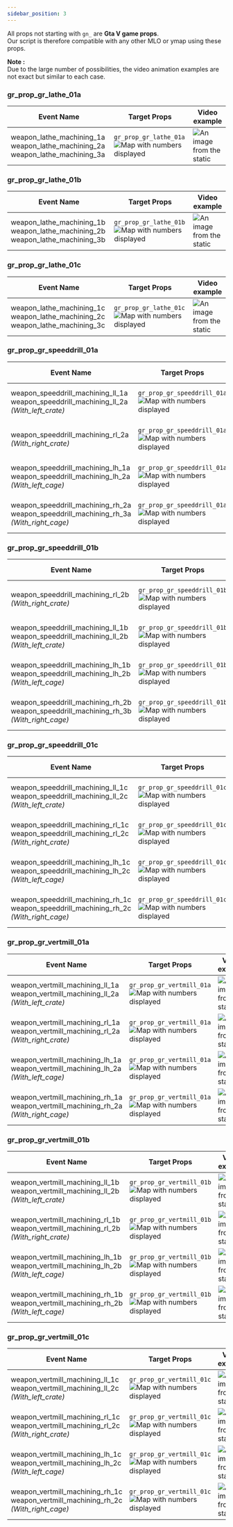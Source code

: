 ```yaml
---
sidebar_position: 3
---
```


All props not starting with `gn_` are **Gta V game props**.
<br/> Our script is therefore compatible with any other MLO or ymap using these props.

__Note :__
<br/> Due to the large number of possibilities, the video animation examples are not exact but similar to each case. 

### gr_prop_gr_lathe_01a

| Event Name                  | Target Props          | Video example                                                                               |
| --------------------- | --------------------- | ------------------------------------------------------------------------------------------- |
| weapon_lathe_machining_1a weapon_lathe_machining_2a weapon_lathe_machining_3a | `gr_prop_gr_lathe_01a` <img src="/img/gr_prop_gr_lathe_01a_512.webp" alt="Map with numbers displayed" /> |![An image from the static](https://cdn.gn.studio/doc/animation/gn_anims_scipt_ex_weapon_lathe.gif) |

### gr_prop_gr_lathe_01b

| Event Name                  | Target Props          | Video example                                                                               |
| --------------------- | --------------------- | ------------------------------------------------------------------------------------------- |
| weapon_lathe_machining_1b weapon_lathe_machining_2b weapon_lathe_machining_3b | `gr_prop_gr_lathe_01b` <img src="/img/gr_prop_gr_lathe_01b_512.webp" alt="Map with numbers displayed" /> |![An image from the static](https://cdn.gn.studio/doc/animation/gn_anims_scipt_ex_weapon_lathe.gif) |

### gr_prop_gr_lathe_01c

| Event Name                  | Target Props          | Video example                                                                               |
| --------------------- | --------------------- | ------------------------------------------------------------------------------------------- |
| weapon_lathe_machining_1c weapon_lathe_machining_2c weapon_lathe_machining_3c | `gr_prop_gr_lathe_01c` <img src="/img/gr_prop_gr_lathe_01c_512.webp" alt="Map with numbers displayed" /> |![An image from the static](https://cdn.gn.studio/doc/animation/gn_anims_scipt_ex_weapon_lathe.gif) |

### gr_prop_gr_speeddrill_01a

| Event Name                  | Target Props          | Video example                                                                               |
| --------------------- | --------------------- | ------------------------------------------------------------------------------------------- |
| weapon_speeddrill_machining_ll_1a weapon_speeddrill_machining_ll_2a *(With_left_crate)* | `gr_prop_gr_speeddrill_01a`  <img src="/img/gr_prop_gr_speeddrill_01a_512.webp" alt="Map with numbers displayed" /> |![An image from the static](https://cdn.gn.studio/doc/animation/gn_anims_scipt_ex_weapon_speeddrill.gif) |
| weapon_speeddrill_machining_rl_2a *(With_right_crate)* | `gr_prop_gr_speeddrill_01a`  <img src="/img/gr_prop_gr_speeddrill_01a_512.webp" alt="Map with numbers displayed" /> |![An image from the static](https://cdn.gn.studio/doc/animation/gn_anims_scipt_ex_weapon_speeddrill.gif) |
| weapon_speeddrill_machining_lh_1a weapon_speeddrill_machining_lh_2a *(With_left_cage)* | `gr_prop_gr_speeddrill_01a`  <img src="/img/gr_prop_gr_speeddrill_01a_512.webp" alt="Map with numbers displayed" /> |![An image from the static](https://cdn.gn.studio/doc/animation/gn_anims_scipt_ex_weapon_speeddrill.gif) |
| weapon_speeddrill_machining_rh_2a weapon_speeddrill_machining_rh_3a *(With_right_cage)* | `gr_prop_gr_speeddrill_01a`  <img src="/img/gr_prop_gr_speeddrill_01a_512.webp" alt="Map with numbers displayed" /> |![An image from the static](https://cdn.gn.studio/doc/animation/gn_anims_scipt_ex_weapon_speeddrill.gif) |


### gr_prop_gr_speeddrill_01b

| Event Name                  | Target Props          | Video example                                                                               |
| --------------------- | --------------------- | ------------------------------------------------------------------------------------------- |
| weapon_speeddrill_machining_rl_2b *(With_right_crate)* | `gr_prop_gr_speeddrill_01b`  <img src="/img/gr_prop_gr_speeddrill_01b_512.webp" alt="Map with numbers displayed" /> |![An image from the static](https://cdn.gn.studio/doc/animation/gn_anims_scipt_ex_weapon_speeddrill.gif) |
| weapon_speeddrill_machining_ll_1b weapon_speeddrill_machining_ll_2b *(With_left_crate)* | `gr_prop_gr_speeddrill_01b`  <img src="/img/gr_prop_gr_speeddrill_01b_512.webp" alt="Map with numbers displayed" /> |![An image from the static](https://cdn.gn.studio/doc/animation/gn_anims_scipt_ex_weapon_speeddrill.gif) |
| weapon_speeddrill_machining_lh_1b weapon_speeddrill_machining_lh_2b *(With_left_cage)* | `gr_prop_gr_speeddrill_01b`  <img src="/img/gr_prop_gr_speeddrill_01b_512.webp" alt="Map with numbers displayed" /> |![An image from the static](https://cdn.gn.studio/doc/animation/gn_anims_scipt_ex_weapon_speeddrill.gif) |
| weapon_speeddrill_machining_rh_2b weapon_speeddrill_machining_rh_3b *(With_right_cage)* | `gr_prop_gr_speeddrill_01b`  <img src="/img/gr_prop_gr_speeddrill_01b_512.webp" alt="Map with numbers displayed" /> |![An image from the static](https://cdn.gn.studio/doc/animation/gn_anims_scipt_ex_weapon_speeddrill.gif) |

### gr_prop_gr_speeddrill_01c

| Event Name                  | Target Props          | Video example                                                                               |
| --------------------- | --------------------- | ------------------------------------------------------------------------------------------- |
| weapon_speeddrill_machining_ll_1c weapon_speeddrill_machining_ll_2c *(With_left_crate)*  | `gr_prop_gr_speeddrill_01c`  <img src="/img/gr_prop_gr_speeddrill_01c_512.webp" alt="Map with numbers displayed" /> |![An image from the static](https://cdn.gn.studio/doc/animation/gn_anims_scipt_ex_weapon_speeddrill.gif) |
| weapon_speeddrill_machining_rl_1c weapon_speeddrill_machining_rl_2c *(With_right_crate)*  | `gr_prop_gr_speeddrill_01c`  <img src="/img/gr_prop_gr_speeddrill_01c_512.webp" alt="Map with numbers displayed" /> |![An image from the static](https://cdn.gn.studio/doc/animation/gn_anims_scipt_ex_weapon_speeddrill.gif) |
| weapon_speeddrill_machining_lh_1c weapon_speeddrill_machining_lh_2c *(With_left_cage)* | `gr_prop_gr_speeddrill_01c`  <img src="/img/gr_prop_gr_speeddrill_01c_512.webp" alt="Map with numbers displayed" /> |![An image from the static](https://cdn.gn.studio/doc/animation/gn_anims_scipt_ex_weapon_speeddrill.gif) |
| weapon_speeddrill_machining_rh_1c weapon_speeddrill_machining_rh_2c *(With_right_cage)* | `gr_prop_gr_speeddrill_01c`  <img src="/img/gr_prop_gr_speeddrill_01c_512.webp" alt="Map with numbers displayed" />|![An image from the static](https://cdn.gn.studio/doc/animation/gn_anims_scipt_ex_weapon_speeddrill.gif) |

### gr_prop_gr_vertmill_01a

| Event Name                  | Target Props          | Video example                                                                               |
| --------------------- | --------------------- | ------------------------------------------------------------------------------------------- |
| weapon_vertmill_machining_ll_1a weapon_vertmill_machining_ll_2a *(With_left_crate)* | `gr_prop_gr_vertmill_01a` <img src="/img/gr_prop_gr_vertmill_01a_512.webp" alt="Map with numbers displayed" /> |![An image from the static](https://cdn.gn.studio/doc/animation/gn_anims_scipt_ex_weapon_vertmill.gif) |
| weapon_vertmill_machining_rl_1a weapon_vertmill_machining_rl_2a *(With_right_crate)* | `gr_prop_gr_vertmill_01a` <img src="/img/gr_prop_gr_vertmill_01a_512.webp" alt="Map with numbers displayed" /> |![An image from the static](https://cdn.gn.studio/doc/animation/gn_anims_scipt_ex_weapon_vertmill.gif) |
| weapon_vertmill_machining_lh_1a weapon_vertmill_machining_lh_2a *(With_left_cage)* | `gr_prop_gr_vertmill_01a` <img src="/img/gr_prop_gr_vertmill_01a_512.webp" alt="Map with numbers displayed" /> |![An image from the static](https://cdn.gn.studio/doc/animation/gn_anims_scipt_ex_weapon_vertmill.gif) |
| weapon_vertmill_machining_rh_1a weapon_vertmill_machining_rh_2a *(With_right_cage)* | `gr_prop_gr_vertmill_01a` <img src="/img/gr_prop_gr_vertmill_01a_512.webp" alt="Map with numbers displayed" /> |![An image from the static](https://cdn.gn.studio/doc/animation/gn_anims_scipt_ex_weapon_vertmill.gif) |

### gr_prop_gr_vertmill_01b

| Event Name                  | Target Props          | Video example                                                                               |
| --------------------- | --------------------- | ------------------------------------------------------------------------------------------- |
| weapon_vertmill_machining_ll_1b weapon_vertmill_machining_ll_2b *(With_left_crate)* | `gr_prop_gr_vertmill_01b`  <img src="/img/gr_prop_gr_vertmill_01b_512.webp" alt="Map with numbers displayed" /> |![An image from the static](https://cdn.gn.studio/doc/animation/gn_anims_scipt_ex_weapon_vertmill.gif) |
| weapon_vertmill_machining_rl_1b weapon_vertmill_machining_rl_2b *(With_right_crate)* | `gr_prop_gr_vertmill_01b`  <img src="/img/gr_prop_gr_vertmill_01b_512.webp" alt="Map with numbers displayed" /> |![An image from the static](https://cdn.gn.studio/doc/animation/gn_anims_scipt_ex_weapon_vertmill.gif) |
| weapon_vertmill_machining_lh_1b weapon_vertmill_machining_lh_2b *(With_left_cage)* | `gr_prop_gr_vertmill_01b`  <img src="/img/gr_prop_gr_vertmill_01b_512.webp" alt="Map with numbers displayed" /> |![An image from the static](https://cdn.gn.studio/doc/animation/gn_anims_scipt_ex_weapon_vertmill.gif) |
| weapon_vertmill_machining_rh_1b weapon_vertmill_machining_rh_2b *(With_left_cage)*  | `gr_prop_gr_vertmill_01b`  <img src="/img/gr_prop_gr_vertmill_01b_512.webp" alt="Map with numbers displayed" /> |![An image from the static](https://cdn.gn.studio/doc/animation/gn_anims_scipt_ex_weapon_vertmill.gif) |

### gr_prop_gr_vertmill_01c

| Event Name                  | Target Props          | Video example                                                                               |
| --------------------- | --------------------- | ------------------------------------------------------------------------------------------- |
| weapon_vertmill_machining_ll_1c weapon_vertmill_machining_ll_2c *(With_left_crate)* | `gr_prop_gr_vertmill_01c`  <img src="/img/gr_prop_gr_vertmill_01c_512.webp" alt="Map with numbers displayed" /> |![An image from the static](https://cdn.gn.studio/doc/animation/gn_anims_scipt_ex_weapon_vertmill.gif) |
| weapon_vertmill_machining_rl_1c weapon_vertmill_machining_rl_2c *(With_right_crate)*  | `gr_prop_gr_vertmill_01c`  <img src="/img/gr_prop_gr_vertmill_01c_512.webp" alt="Map with numbers displayed" /> |![An image from the static](https://cdn.gn.studio/doc/animation/gn_anims_scipt_ex_weapon_vertmill.gif) |
| weapon_vertmill_machining_lh_1c weapon_vertmill_machining_lh_2c *(With_left_cage)*  | `gr_prop_gr_vertmill_01c`  <img src="/img/gr_prop_gr_vertmill_01c_512.webp" alt="Map with numbers displayed" /> |![An image from the static](https://cdn.gn.studio/doc/animation/gn_anims_scipt_ex_weapon_vertmill.gif) |
| weapon_vertmill_machining_rh_1c weapon_vertmill_machining_rh_2c *(With_right_cage)*  | `gr_prop_gr_vertmill_01c` <img src="/img/gr_prop_gr_vertmill_01c_512.webp" alt="Map with numbers displayed" /> |![An image from the static](https://cdn.gn.studio/doc/animation/gn_anims_scipt_ex_weapon_vertmill.gif) |
